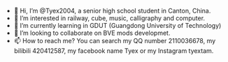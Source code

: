 - 👋 Hi, I’m @Tyex2004, a senior high school student in Canton, China.
- 👀 I’m interested in railway, cube, music, calligraphy and computer.
- 🌱 I’m currently learning in GDUT (Guangdong University of Technology)
- 💞️ I’m looking to collaborate on BVE mods developmet.
- 📫 How to reach me? You can search my QQ number 2110036678, my bilibili 420412587, my facebook name Tyex or my Instagram tyextam.

<!---
Tyex2004/Tyex2004 is a ✨ special ✨ repository because its `README.md` (this file) appears on your GitHub profile.
You can click the Preview link to take a look at your changes.
--->
